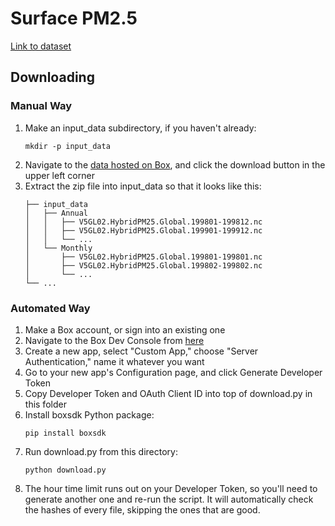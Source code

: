 # Surface PM2.5

[Link to dataset](https://sites.wustl.edu/acag/datasets/surface-pm2-5/)

## Downloading

### Manual Way
1. Make an input_data subdirectory, if you haven't already:
   ```
   mkdir -p input_data
   ```
2. Navigate to the [data hosted on Box](https://wustl.app.box.com/v/ACAG-V5GL02-GWRPM25), and click the download button in the upper left corner
3. Extract the zip file into input_data so that it looks like this:
   ```
   ├── input_data
   │   ├── Annual
   │   │   ├── V5GL02.HybridPM25.Global.199801-199812.nc
   │   │   ├── V5GL02.HybridPM25.Global.199901-199912.nc
   │   │   └── ...
   │   └── Monthly
   │       ├── V5GL02.HybridPM25.Global.199801-199801.nc
   │       ├── V5GL02.HybridPM25.Global.199802-199802.nc
   │       └── ...
   └── ...
   ```
### Automated Way

1. Make a Box account, or sign into an existing one
2. Navigate to the Box Dev Console from [here](https://developer.box.com/)
3. Create a new app, select "Custom App," choose "Server Authentication," name it whatever you want
4. Go to your new app's Configuration page, and click Generate Developer Token
5. Copy Developer Token and OAuth Client ID into top of download.py in this folder
6. Install boxsdk Python package:
   ```
   pip install boxsdk
   ```
7. Run download.py from this directory:
   ```
   python download.py
   ```
8. The hour time limit runs out on your Developer Token, so you'll need to generate another one and re-run the script. It will automatically check the hashes of every file, skipping the ones that are good.
